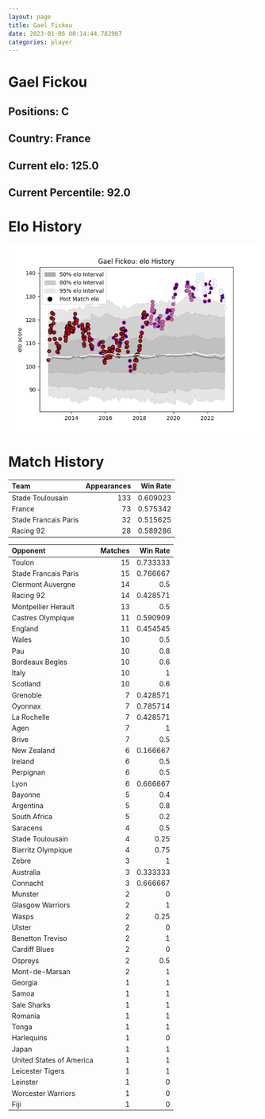 ```yaml
---  
layout: page  
title: Gael Fickou  
date: 2023-01-06 00:14:44.782907  
categories: player  
---
```

# Gael Fickou

## Positions: C

## Country: France

## Current elo: 125.0

## Current Percentile: 92.0

# Elo History


![elo history](history_GaelFickou.png)
# Match History


| Team                 |   Appearances |   Win Rate |
|:---------------------|--------------:|-----------:|
| Stade Toulousain     |           133 |   0.609023 |
| France               |            73 |   0.575342 |
| Stade Francais Paris |            32 |   0.515625 |
| Racing 92            |            28 |   0.589286 |

| Opponent                 |   Matches |   Win Rate |
|:-------------------------|----------:|-----------:|
| Toulon                   |        15 |   0.733333 |
| Stade Francais Paris     |        15 |   0.766667 |
| Clermont Auvergne        |        14 |   0.5      |
| Racing 92                |        14 |   0.428571 |
| Montpellier Herault      |        13 |   0.5      |
| Castres Olympique        |        11 |   0.590909 |
| England                  |        11 |   0.454545 |
| Wales                    |        10 |   0.5      |
| Pau                      |        10 |   0.8      |
| Bordeaux Begles          |        10 |   0.6      |
| Italy                    |        10 |   1        |
| Scotland                 |        10 |   0.6      |
| Grenoble                 |         7 |   0.428571 |
| Oyonnax                  |         7 |   0.785714 |
| La Rochelle              |         7 |   0.428571 |
| Agen                     |         7 |   1        |
| Brive                    |         7 |   0.5      |
| New Zealand              |         6 |   0.166667 |
| Ireland                  |         6 |   0.5      |
| Perpignan                |         6 |   0.5      |
| Lyon                     |         6 |   0.666667 |
| Bayonne                  |         5 |   0.4      |
| Argentina                |         5 |   0.8      |
| South Africa             |         5 |   0.2      |
| Saracens                 |         4 |   0.5      |
| Stade Toulousain         |         4 |   0.25     |
| Biarritz Olympique       |         4 |   0.75     |
| Zebre                    |         3 |   1        |
| Australia                |         3 |   0.333333 |
| Connacht                 |         3 |   0.666667 |
| Munster                  |         2 |   0        |
| Glasgow Warriors         |         2 |   1        |
| Wasps                    |         2 |   0.25     |
| Ulster                   |         2 |   0        |
| Benetton Treviso         |         2 |   1        |
| Cardiff Blues            |         2 |   0        |
| Ospreys                  |         2 |   0.5      |
| Mont-de-Marsan           |         2 |   1        |
| Georgia                  |         1 |   1        |
| Samoa                    |         1 |   1        |
| Sale Sharks              |         1 |   1        |
| Romania                  |         1 |   1        |
| Tonga                    |         1 |   1        |
| Harlequins               |         1 |   0        |
| Japan                    |         1 |   1        |
| United States of America |         1 |   1        |
| Leicester Tigers         |         1 |   1        |
| Leinster                 |         1 |   0        |
| Worcester Warriors       |         1 |   0        |
| Fiji                     |         1 |   0        |